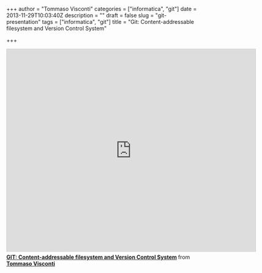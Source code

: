 +++
author = "Tommaso Visconti"
categories = ["informatica", "git"]
date = 2013-11-29T10:03:40Z
description = ""
draft = false
slug = "git-presentation"
tags = ["informatica", "git"]
title = "Git: Content-addressable filesystem and Version Control System"

+++


<iframe src="http://www.slideshare.net/slideshow/embed_code/28733271?rel=0" width="650" height="530" frameborder="0" marginwidth="0" marginheight="0" scrolling="no" style="border:1px solid #CCC;border-width:1px 1px 0;margin-bottom:5px" allowfullscreen> </iframe> <div style="margin-bottom:5px"> <strong> <a href="https://www.slideshare.net/tommasovisconti/git-contentaddressable-filesystem-and-version-control-system" title="GIT: Content-addressable filesystem and Version Control System" target="_blank">GIT: Content-addressable filesystem and Version Control System</a> </strong> from <strong><a href="http://www.slideshare.net/tommasovisconti" target="_blank">Tommaso Visconti</a></strong> </div>
